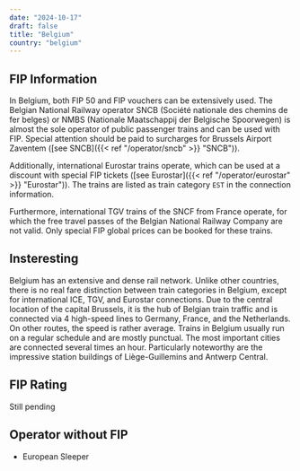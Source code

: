 ```yaml
---
date: "2024-10-17"
draft: false
title: "Belgium"
country: "belgium"
---
```


## FIP Information

In Belgium, both FIP 50 and FIP vouchers can be extensively used. The Belgian National Railway operator SNCB (Société nationale des chemins de fer belges) or NMBS (Nationale Maatschappij der Belgische Spoorwegen) is almost the sole operator of public passenger trains and can be used with FIP. Special attention should be paid to surcharges for Brussels Airport Zaventem ([see SNCB]({{< ref "/operator/sncb" >}} "SNCB")).

Additionally, international Eurostar trains operate, which can be used at a discount with special FIP tickets ([see Eurostar]({{< ref "/operator/eurostar" >}} "Eurostar")). The trains are listed as train category `EST` in the connection information.

Furthermore, international TGV trains of the SNCF from France operate, for which the free travel passes of the Belgian National Railway Company are not valid. Only special FIP global prices can be booked for these trains.

## Insteresting

Belgium has an extensive and dense rail network. Unlike other countries, there is no real fare distinction between train categories in Belgium, except for international ICE, TGV, and Eurostar connections. Due to the central location of the capital Brussels, it is the hub of Belgian train traffic and is connected via 4 high-speed lines to Germany, France, and the Netherlands. On other routes, the speed is rather average. Trains in Belgium usually run on a regular schedule and are mostly punctual. The most important cities are connected several times an hour. Particularly noteworthy are the impressive station buildings of Liège-Guillemins and Antwerp Central.

## FIP Rating

Still pending

## Operator without FIP

- European Sleeper